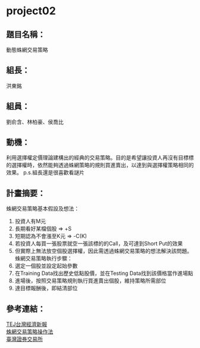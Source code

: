 # project02

## 題目名稱：
動態蛛網交易策略

## 組長：
洪東銘

## 組員：
劉俞含、林柏豪、侯喬比

## 動機：
利用選擇權定價理論建構出的經典的交易策略。目的是希望讓投資人再沒有目標標的選擇權時，依然能夠透過蛛網策略的規則買進賣出，以達到與選擇權策略相同的效果。
p.s.組長還是很喜歡看謎片

## 計畫摘要：
蛛網交易策略基本假設及想法：
1. 投資人有M元
2. 長期看好某檔個股 => +S
3. 短期認為不會漲至K元 => -C(K)
4. 若投資人每買一張股票就空一張該標的的Call，及可達到Short Put的效果
5. 但實際上無法放空個股選擇權，因此需透過蛛網交易策略的想法解決該問題。
蛛網交易策略執行步驟：
1. 選定一個股並設定起始參數
2. 在Training Data找出歷史低點股價，並在Testing Data找到該價格當作進場點
3. 進場後，按照交易策略規則執行買進賣出個股，維持策略所需部位
4. 達目標報酬後，即結清部位

## 參考連結：
[TEJ台灣經濟新報](http://www.tej.com.tw/twsite/) <br />
[蛛網交易策略操作法](http://tony168324.pixnet.net/blog/post/38284256-%E8%9B%9B%E7%B6%B2%E7%90%86%E8%AB%96-) <br />
[臺灣證券交易所](http://www.twse.com.tw/zh/)




